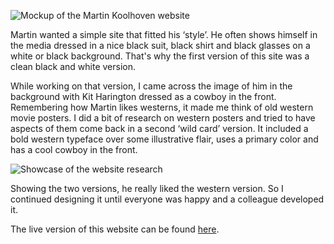 ![Mockup of the Martin Koolhoven website](ProjectsImages/MartinKoolhoven/MartinKoolhoven-site-mockup.png)

Martin wanted a simple site that fitted his ‘style’. He often shows himself in the media dressed in a nice black suit, black shirt and black glasses on a white or black background. That's why the first version of this site was a clean black and white version.

While working on that version, I came across the image of him in the background with Kit Harington dressed as a cowboy in the front. Remembering how Martin likes westerns, it made me think of old western movie posters. I did a bit of research on western posters and tried to have aspects of them come back in a second ‘wild card’ version. It included a bold western typeface over some illustrative flair, uses a primary color and has a cool cowboy in the front.

![Showcase of the website research](ProjectsImages/MartinKoolhoven/MartinKoolhoven-poster-inspiration.png)

Showing the two versions, he really liked the western version. So I continued designing it until everyone was happy and a colleague developed it.

The live version of this website can be found [here](https://www.martinkoolhoven.nl/).
